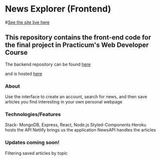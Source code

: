 # News Explorer (Frontend)
#[See the site live here](https://wonderful-yonath-9a8bb2.netlify.app)

## This repository contains the front-end code for the final project in Practicum's Web Developer Course

The backend repository can be found [here ](https://github.com/Trisboyd/news-explorer-api)

and is hosted [here](https://api-boyd-news-explorer.herokuapp.com/)

### About
Use the interface to create an account, search for news, and then save articles you find interesting in your own personal webpage


### Technologies/Features
Stack- MongoDB, Express, React, Node.js
Styled-Components
Heroku hosts the API
Netlify brings us the application
NewsAPI handles the articles

### Updates coming soon!
Filtering saved articles by topic
